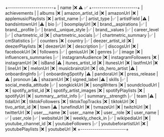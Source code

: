 +-----------------------+
| name                  |❌ ⚠️ ✅
+-----------------------+
| achievements          |
| albums                |❌
| amazon_artist_id      |❌
| amazonUrl             |❌
| applemusicPlaylists   |❌
| artist_name           |✅
| artist_type           |✅
| artistField           |⚠️
| bandsintownUrl        |⚠️
| bio                   |✅
| boomplayUrl           |❌
| brand__aspirations    |✅
| brand__profile        |✅
| brand__unique_style   |✅
| brand__values         |✅
| career_level          |✅
| chartmetric_id        |❌
| chartmetric_socials   |✅
| chartmetric_summary   |✅
| cmStatistics          |✅
| counters              |❌
| country               |✅
| deezer_artist_id      |❌
| deezerPlaylists       |❌
| deezerUrl             |❌
| description           |✅
| discogsUrl            |❌
| facebookUrl           |❌
| followers             |✅
| geniusUrl             |❌
| genres                |✅
| image                 |❌
| influencers_summaries |✅
| instagramAudience     |❌
| instagramFollowers    |❌
| instagramUrl          |❌
| isBand                |⚠️
| itunes_artist_id      |❌
| itunesUrl             |❌
| lastfmUrl             |❌
| lineUrl               |❌
| melonUrl              |❌
| musicbrainzUrl        |❌
| ob_hero_artist        |⚠️
| onboardingInfo        |✅
| onboardingSpotify     |⚠️
| pandoraUrl            |❌
| press_release         |⚠️
| pronoun               |⚠️
| shazamUrl             |❌
| signed_label          |⚠️
| skills                |✅
| social_media_attitude |✅
| songkickUrl           |❌
| songWriters           |❌
| soundcloudUrl         |❌
| spotify_artist_id     |❌
| spotify_artist_images |❌
| spotifyPlaylists      |❌
| spotifyUrl            |❌
| summary__artist_info  |✅
| summary__strength     |✅
| team                  |⚠️
| tidalUrl              |❌
| tiktokFollowers       |❌
| tiktokTopTracks       |❌
| tiktokUrl             |❌
| tivo_artist_id        |❌
| town                  |⚠️
| tunefindUrl           |❌
| tvmazeUrl             |❌
| twitchUrl             |❌
| twitterUrl            |❌
| user___name           |❌
| user__name            |❌
| user__role            |❌
| user_name             |✅
| user_role             |✅
| websiteUrl            |❌
| weekly_check_in       |✅
| wikipediaUrl          |❌
| youtube_channel_id    |❌
| youtubeFollowers      |✅
| youtubeforartistUrl   |❌
| youtubePlaylists      |❌
| youtubeUrl            |❌
+-----------------------+
